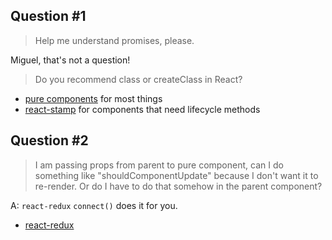 ## Question #1

> Help me understand promises, please.

Miguel, that's not a question!


> Do you recommend class or createClass in React?

* [pure components](https://github.com/ericelliott/react-pure-component-starter) for most things
* [react-stamp](https://github.com/stampit-org/react-stamp) for components that need lifecycle methods

## Question #2

> I am passing props from parent to pure component, can I do something like "shouldComponentUpdate" because I don't want it to re-render. Or do I have to do that somehow in the parent component?

A: `react-redux` `connect()` does it for you.

* [react-redux](https://github.com/reactjs/react-redux)
